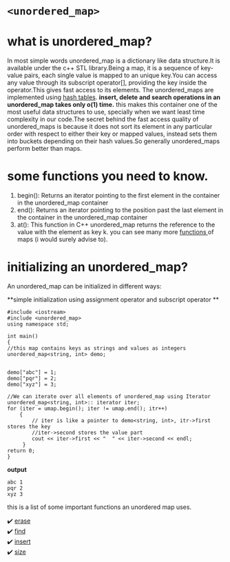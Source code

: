 # `<unordered_map>`
 # what is unordered_map?
In most simple words unordered_map is a dictionary like data structure.It is available under the c++ STL library.Being a map, it is a sequence of key-value pairs, each single value is mapped to an unique key.You can access any value through its subscript operator[], providing the key inside the operator.This gives fast access to its elements.
 The unordered_maps are implemented using [hash tables](http://https://en.wikipedia.org/wiki/Hash_table).
 **insert, delete and search operations in an unordered_map takes only o(1) time.**
 this makes this container one of the most useful data structures to use, specially when we want least time complexity in our code.The secret behind the fast access quality of unordered_maps is because it does not sort its element in any particular order with respect to either their key or mapped values, instead sets them  into buckets depending on their hash values.So generally unordered_maps perform better than maps.
#  some functions you need to know.
1. begin(): Returns an iterator pointing to the first element in the container in               the unordered_map container
2. end():   Returns an iterator pointing to the position past the last element in               the container in the unordered_map container
3. at():    This function in C++ unordered_map returns the reference to the value               with the element as key k.
 you can see many more [functions ](http://https://www.geeksforgeeks.org/map-associative-containers-the-c-standard-template-library-stl/)of maps (i would surely advise to).
#  initializing an unordered_map?
An unordered_map can be initialized in different ways:

**simple initialization using assignment operator and subscript operator **

```
#include <iostream> 
#include <unordered_map> 
using namespace std; 

int main() 
{ 
//this map contains keys as strings and values as integers
unordered_map<string, int> demo; 


demo["abc"] = 1; 
demo["pqr"] = 2; 
demo["xyz"] = 3; 

//We can iterate over all elements of unordered_map using Iterator
unordered_map<string, int>:: iterator iter; 
for (iter = umap.begin(); iter != umap.end(); itr++) 
    { 
        // iter is like a pointer to demo<string, int>, itr->first stores the key
        //iter->second stores the value part
        cout << iter->first << "  " << iter->second << endl; 
     } 
return 0;
} 
```

**output**
```
abc 1
pqr 2
xyz 3
```





this is a list of some important functions an unordered map uses.

:heavy_check_mark: [erase](erase.md)  
:heavy_check_mark: [find](find.md)  
:heavy_check_mark: [insert](insert.md)  
:heavy_check_mark: [size](size.md)  

